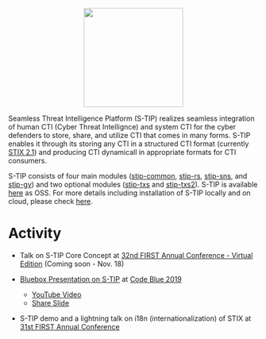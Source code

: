 <!-- ![S-TIP Icon](https://raw.githubusercontent.com/s-tip/s-tip.github.io/main/img/s-tip-logo-transparent-background.png) -->
<p align="center">
  <img src="https://raw.githubusercontent.com/s-tip/s-tip.github.io/main/img/s-tip-logo-transparent-background.png" width="200" />
</p>

Seamless Threat Intelligence Platform (S-TIP) realizes seamless integration of human CTI (Cyber Threat Intellignce) and system CTI for the cyber defenders to store, share, and utilize CTI that comes in many forms. S-TIP enables it through its storing any CTI in a structured CTI format (currently [STIX 2.1](https://docs.oasis-open.org/cti/stix/v2.1/csprd01/stix-v2.1-csprd01.html)) and producing CTI dynamicall in appropriate formats for CTI consumers. 

S-TIP consists of four main modules ([stip-common](https://github.com/s-tip/stip-common), [stip-rs](https://github.com/s-tip/stip-rs), [stip-sns](https://github.com/s-tip/stip-sns), and [stip-gv](https://github.com/s-tip/stip-gv)) and two optional modules ([stip-txs](https://github.com/s-tip/stip-txs) and [stip-txs2](https://github.com/s-tip/stip-txs2)).
S-TIP is available [here](https://github.com/s-tip) as OSS. For more details including installation of S-TIP locally and on cloud, please check [here](https://github.com/s-tip/stip-common/wiki).

# Activity

* Talk on S-TIP Core Concept at [32nd FIRST Annual Conference - Virtual Edition](https://www.first.org/conference/2020/) (Coming soon - Nov. 18)

* [Bluebox Presentation on S-TIP](https://codeblue.jp/2019/en/bluebox/S-TIP/) at [Code Blue 2019](https://codeblue.jp/2019/en/)
  * [YouTube Video](https://www.youtube.com/watch?v=pk1LhdSu350)
  * [Share Slide](https://www.slideshare.net/codeblue_jp/cb19-seamless-threat-intelligence-platform-stip-by-koji-yamada-toshitaka-satomi)

* S-TIP demo and a lightning talk on i18n (internationalization) of STIX at [31st FIRST Annual Conference](https://www.first.org/conference/2019/)
